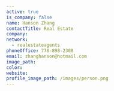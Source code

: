 ```yaml
---
active: true
is_company: false
name: Hanson Zhang
contactTitle: Real Estate
company:
network:
  - realestateagents
phoneOffice: 778-898-2308
email: zhanghanson@hotmail.com
image_path:
color:
website:
profile_image_path: /images/person.png
---
```

